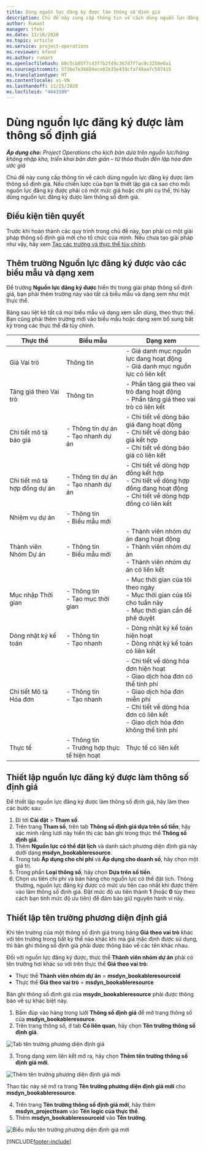 ```yaml
---
title: Dùng nguồn lực đăng ký được làm thông số định giá
description: Chủ đề này cung cấp thông tin về cách dùng nguồn lực đăng ký được làm thông số định giá.
author: Rumant
manager: tfehr
ms.date: 11/18/2020
ms.topic: article
ms.service: project-operations
ms.reviewer: kfend
ms.author: rumant
ms.openlocfilehash: b0c5cb85f7c43f7b2fd9c367d7f7ac9c3250e0a1
ms.sourcegitcommit: 573be7e36604ace82b35e439cfa748aa7c587415
ms.translationtype: HT
ms.contentlocale: vi-VN
ms.lasthandoff: 11/25/2020
ms.locfileid: "4643109"
---
```

# <a name="use-a-bookable-resource-as-a-pricing-dimension"></a>Dùng nguồn lực đăng ký được làm thông số định giá

 _**Áp dụng cho:** Project Operations cho kịch bản dựa trên nguồn lực/hàng không nhập kho, triển khai bản đơn giản – từ thỏa thuận đến lập hóa đơn ước giá_ 

Chủ đề này cung cấp thông tin về cách dùng nguồn lực đăng ký được làm thông số định giá. Nếu chiến lược của bạn là thiết lập giá cả sao cho mỗi nguồn lực đăng ký được phải có một mức giá hoặc chi phí cụ thể, thì hãy dùng nguồn lực đăng ký được làm thông số định giá.

## <a name="prerequisites"></a>Điều kiện tiên quyết
Trước khi hoàn thành các quy trình trong chủ đề này, bạn phải có một giải pháp thông số định giá mới cho tổ chức của mình. Nếu chưa tạo giải pháp như vậy, hãy xem [Tạo các trường và thực thể tùy chỉnh](../pricing-costing/create-custom-fields-entities-pricing-dimensions.md).

## <a name="add-the-bookable-resource-field-to-forms-and-views"></a>Thêm trường Nguồn lực đăng ký được vào các biểu mẫu và dạng xem
Để trường **Nguồn lực đăng ký được** hiển thị trong giải pháp thông số định giá, bạn phải thêm trường này vào tất cả biểu mẫu và dạng xem như một thực thể.

Bảng sau liệt kê tất cả mọi biểu mẫu và dạng xem sẵn dùng, theo thực thể. Bạn cũng phải thêm trường mới vào biểu mẫu hoặc dạng xem bổ sung bất kỳ trong các thực thể đã tùy chỉnh.

|   Thực thể        | Biểu mẫu   |Dạng xem        |
| ------------------------------|---------------------------------|----------------------------------|
|  Giá Vai trò| Thông tin | - Giá danh mục nguồn lực đang hoạt động<br> - Giá danh mục nguồn lực có liên kết |
|  Tăng giá theo Vai trò| Thông tin| - Phần tăng giá theo vai trò đang hoạt động<br>- Phần tăng giá theo vai trò có liên kết |
|  Chi tiết mô tả báo giá| - Thông tin dự án<br>- Tạo nhanh dự án| - Chi tiết về dòng báo giá đang hoạt động<br>- Chi tiết về dòng báo giá kết hợp<br>- Chi tiết về dòng báo giá có liên kết |
|  Chi tiết mô tả hợp đồng dự án| - Thông tin dự án<br>- Tạo nhanh dự án| - Chi tiết về dòng hợp đồng kết hợp<br>- Chi tiết về dòng hợp đồng đang hoạt động<br>- Chi tiết về dòng hợp đồng có liên kết |
|  Nhiệm vụ dự án| - Thông tin<br>- Biểu mẫu mới| &nbsp; |
|  Thành viên Nhóm Dự án| - Thông tin<br>- Biểu mẫu mới| - Thành viên nhóm dự án đang hoạt động<br>- Thành viên nhóm dự án<br>- Thành viên nhóm dự án có liên kết |
|  Mục nhập Thời gian| - Thông tin<br>- Tạo mục thời gian| - Mục thời gian của tôi theo ngày<br>- Mục thời gian của tôi cho tuần này<br>- Mục thời gian cần để phê duyệt|
|  Dòng nhật ký kế toán| - Thông tin<br>- Tạo nhanh| - Dòng nhật ký kế toán hiện hoạt<br>- Dòng nhật ký kế toán có liên kết |
|  Chi tiết Mô tả Hóa đơn| - Thông tin<br>- Tạo nhanh| - Chi tiết về dòng hóa đơn hiện hoạt<br>- Giao dịch hóa đơn có thể tính phí<br>- Giao dịch hóa đơn miễn phí<br>- Chi tiết về dòng hóa đơn có liên kết <br>- Giao dịch hóa đơn không thể tính phí|
|  Thực tế| - Thông tin<br>- Trường hợp thực tế hiện hoạt| Thực tế có liên kết |

## <a name="set-up-a-bookable-resource-as-a-pricing-dimension"></a>Thiết lập nguồn lực đăng ký được làm thông số định giá
Để thiết lập nguồn lực đăng ký được làm thông số định giá, hãy làm theo các bước sau:

1. Đi tới **Cài đặt** > **Tham số**. 
2. Trên trang **Tham số**, trên tab **Thông số định giá dựa trên số tiền**, hãy xác minh rằng lưới này hiển thị các bản ghi trong thực thể **Thông số định giá**. 
2. Thêm **Nguồn lực có thể đặt lịch** và danh sách phương diện định giá này dưới dạng **msdyn_bookableresource**. 
3. Trong tab **Áp dụng cho chi phí** và **Áp dụng cho doanh số**, hãy chọn một giá trị.
4. Trong phần **Loại thông số**, hãy chọn **Dựa trên số tiền**. 
5. Chọn ưu tiên chi phí và bán hàng cho nguồn lực có thể đặt lịch. Thông thường, nguồn lực đăng ký được có mức ưu tiên cao nhất khi được thêm vào làm thông số định giá. Đặt mức độ ưu tiên thành **1** (hoặc **0** tùy theo cách bạn tính mức độ ưu tiên) để đảm bảo giữ nguyên hành vi này.

## <a name="set-up-pricing-dimension-field-names"></a>Thiết lập tên trường phương diện định giá

Khi tên trường của một thông số định giá trong bảng **Giá theo vai trò** khác với tên trường trong bất kỳ thể nào khác khi mà giá mặc định được sử dụng, thì bản ghi thông số định giá phải được thông báo về các tên khác nhau.  

Đối với nguồn lực đăng ký được, thực thể **Thành viên nhóm dự án** phải có tên trường hơi khác so với trên thực thể **Giá theo vai trò**: 

 - Thực thể **Thành viên nhóm dự án** = **msdyn_bookableresourceid**
 - Thực thể **Giá theo vai trò** = **msdyn_bookableresource**

Bản ghi thông số định giá của **msydn_bookableresource** phải được thông báo về sự khác biệt này.

1. Bấm đúp vào hàng trong lưới **Thông số định giá** để mở trang thông số của **msdyn_bookableresource**.
2. Trên trang thông số, ở tab **Có liên quan**, hãy chọn **Tên trường thông số định giá**.

  ![Tab tên trường phương diện định giá](media/PD-fieldname.png)

3. Trong dạng xem liên kết mở ra, hãy chọn **Thêm tên trường thông số định giá mới**.

  ![Thêm tên trường phương diện định giá mới](media/Add-NewPD-fieldname.png)

  Thao tác này sẽ mở ra trang **Tên trường phương diện định giá mới** cho **msdyn_bookableresource**. 

4. Trên trang **Tên trường thông số định giá mới**, hãy thêm **msdyn_projectteam** vào **Tên logic của thực thể**.
5. Thêm **msdyn_bookableresourceid** vào **Tên trường**.

 ![Biểu mẫu tên trường phương diện định giá mới](media/PD-fieldname-Added.png)


[!INCLUDE[footer-include](../includes/footer-banner.md)]